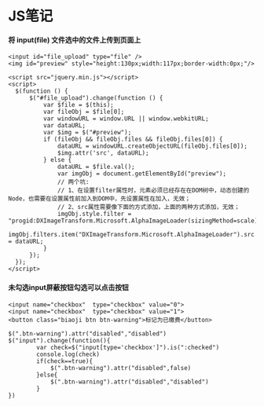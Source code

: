 # JS笔记

#### 将 input(file) 文件选中的文件上传到页面上

    <input id="file_upload" type="file" />
    <img id="preview" style="height:130px;width:117px;border-width:0px;"/>

    <script src="jquery.min.js"></script>
    <script>
      $(function () {
          $("#file_upload").change(function () {
              var $file = $(this);
              var fileObj = $file[0];
              var windowURL = window.URL || window.webkitURL;
              var dataURL;
              var $img = $("#preview");
              if (fileObj && fileObj.files && fileObj.files[0]) {
                  dataURL = windowURL.createObjectURL(fileObj.files[0]);
                  $img.attr('src', dataURL);
              } else {
                  dataURL = $file.val();
                  var imgObj = document.getElementById("preview");
                  // 两个坑:
                  // 1、在设置filter属性时，元素必须已经存在在DOM树中，动态创建的Node，也需要在设置属性前加入到DOM中，先设置属性在加入，无效；
                  // 2、src属性需要像下面的方式添加，上面的两种方式添加，无效；
                  imgObj.style.filter = "progid:DXImageTransform.Microsoft.AlphaImageLoader(sizingMethod=scale)";
                  imgObj.filters.item("DXImageTransform.Microsoft.AlphaImageLoader").src = dataURL;
              }
          });
      });
    </script> 

#### 未勾选input屏蔽按钮勾选可以点击按钮
    <input name="checkbox"  type="checkbox" value="0">
    <input name="checkbox"  type="checkbox" value="1">
    <button class="biaoji btn btn-warning">标记为已缴费</button>

    $(".btn-warning").attr("disabled","disabled")
    $("input").change(function(){
            var check=$("input[type='checkbox']").is(":checked")
            console.log(check)
            if(check==true){
                $(".btn-warning").attr("disabled",false)
            }else{
                $(".btn-warning").attr("disabled","disabled")
            }   
    })
